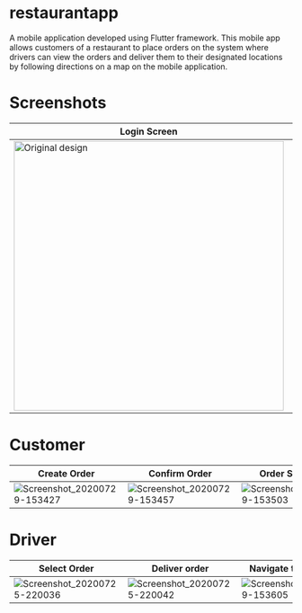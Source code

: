 # restaurantapp
A mobile application developed using Flutter framework.
This mobile app allows customers of a restaurant to place orders on the system where drivers can view the orders and deliver them to their designated locations by following directions on a map on the mobile application.

# Screenshots

Login Screen | Landingpage | 
------------ | ------------- |
<img src="https://user-images.githubusercontent.com/52527906/88804804-b6d2bb80-d1ae-11ea-8330-a02a4f246c09.png" alt="Original design" height="480"/> | <img src="https://user-images.githubusercontent.com/52527906/88805183-22b52400-d1af-11ea-9a6e-57875db6cb8e.png" alt="My result" height="480"/> |


# Customer 
Create Order | Confirm Order | Order Submited |
------------ | ------------- | -------------- |
![Screenshot_20200729-153427](https://user-images.githubusercontent.com/52527906/88807202-b8ea4980-d1b1-11ea-9739-4a866543ed2b.png) | ![Screenshot_20200729-153457](https://user-images.githubusercontent.com/52527906/88807294-d7504500-d1b1-11ea-9886-b4ad3cf165ba.png) | ![Screenshot_20200729-153503](https://user-images.githubusercontent.com/52527906/88807175-acfe8780-d1b1-11ea-938d-7bc41b192149.png) | 


# Driver 
Select Order | Deliver order | Navigate to Address |
------------ | ------------- | -------------- |
![Screenshot_20200725-220036](https://user-images.githubusercontent.com/52527906/88805168-1d57d980-d1af-11ea-8fa6-a0e3bc150882.png) | ![Screenshot_20200725-220042](https://user-images.githubusercontent.com/52527906/88805142-15983500-d1af-11ea-9f81-df7f77d0e740.png) | ![Screenshot_20200729-153605](https://user-images.githubusercontent.com/52527906/88807152-a2dc8900-d1b1-11ea-84b4-74989a45e1f4.png) | 


 



 

